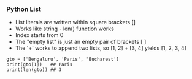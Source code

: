 ### Python List

- List literals are written within square brackets []
- Works like string - len() function works
- Index starts from 0
- The "empty list" is just an empty pair of brackets [ ]
- The '+' works to append two lists, so [1, 2] + [3, 4] yields [1, 2, 3, 4] 

```
gto = ['Bengaluru', 'Paris', 'Bucharest']
print(gto[1])   ## Paris
print(len(gto)) ## 3
```

